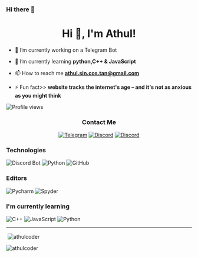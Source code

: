 ### Hi there 👋




<h1 align="center">Hi 👋, I'm Athul!</h1>

- 🔭 I’m currently working on a Telegram Bot

- 🌱 I’m currently learning **python,C++ & JavaScript**

- 📫 How to reach me **athul.sin.cos.tan@gmail.com**

- ⚡ Fun fact>> **website tracks the internet's age – and it's not as anxious as you might think**

![Profile views](https://gpvc.arturio.dev/athulcoder)

<h3 align="center">Contact Me</h3>
<p align="center">
  <a href="https://t.me/athulcoder" target="_blank"><img src="https://img.shields.io/badge/Telegram-6076d6?style=for-the-badge&logo=telegram&logoColor=white" alt="Telegram" /></a>
  <a href="https://discord.com/users/athulcoder#5156" target="_blank"><img src="https://img.shields.io/badge/Discord-7289DA?style=for-the-badge&logo=discord&logoColor=white" alt="Discord" /></a>
  <a href="https://discord.com/users/athulcoder#5156" target="_blank"><img src="https://img.shields.io/badge/Twitter-7289DA?style=for-the-badge&logo=twitter&logoColor=white" alt="Discord" /></a>
</p>

 

<h3>Technologies</h3>
<p>
  <img src="https://img.shields.io/badge/Bot-121011?style=for-the-badge&logo=Telegram&logoColor=white" alt="Discord Bot" />
  <img src="https://img.shields.io/badge/Python-FCC624?style=for-the-badge&logo=python&logoColor=black" alt="Python" />
  <img src="https://img.shields.io/badge/GitHub-F05032?style=for-the-badge&logo=github&logoColor=white" alt="GitHub" />
</p>

<h3>Editors</h4>
<p>
  <img src="https://img.shields.io/badge/Pycharm-57A143?logo=Pycharm&logoColor=white&style=for-the-badge" alt="Pycharm" />
  <img src="https://img.shields.io/badge/Spyder-7F5AB6?logo=Spyder&logoColor=white&style=for-the-badge" alt="Spyder" />

<h3>I'm currently learning</h3>
<p>
  <img src="https://img.shields.io/badge/C++-2c2cc7?style=for-the-badge&logo=c++&logoColor=white" alt="C++" />
  <img src="https://img.shields.io/badge/JavaScript-F7DF1E?style=for-the-badge&logo=javascript&logoColor=black" alt="JavaScript" />
  <img src="https://img.shields.io/badge/Python-3776AB?style=for-the-badge&logo=python&logoColor=white" alt="Python" />
</p>

<hr />

<p><img align="left" src="https://github-readme-stars.vercel.app/api/top-langs?username=athulcoder&show_icons=true&theme=radical&locale=en&layout=compact" alt="" /></p>

<p>&nbsp;<img align="center" src="https://github-readme-stats.vercel.app/api?username=athulcoder&show_icons=true&theme=radical&locale=en" alt="athulcoder" /></p>

<p><img align="center" src="https://github-readme-streak-stats.herokuapp.com/?user=athulcoder&" alt="athulcoder" /></p>
